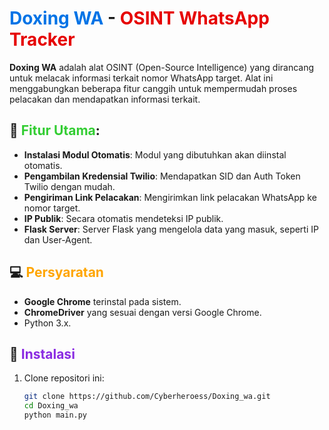 # <span style="color:#0073e6;">Doxing WA</span> - <span style="color:#e60000;">OSINT WhatsApp Tracker</span>

**Doxing WA** adalah alat OSINT (Open-Source Intelligence) yang dirancang untuk melacak informasi terkait nomor WhatsApp target. Alat ini menggabungkan beberapa fitur canggih untuk mempermudah proses pelacakan dan mendapatkan informasi terkait.

## 🚀 <span style="color:#32cd32;">Fitur Utama</span>:
- **Instalasi Modul Otomatis**: Modul yang dibutuhkan akan diinstal otomatis.
- **Pengambilan Kredensial Twilio**: Mendapatkan SID dan Auth Token Twilio dengan mudah.
- **Pengiriman Link Pelacakan**: Mengirimkan link pelacakan WhatsApp ke nomor target.
- **IP Publik**: Secara otomatis mendeteksi IP publik.
- **Flask Server**: Server Flask yang mengelola data yang masuk, seperti IP dan User-Agent.

## 💻 <span style="color:#ffa500;">Persyaratan</span>
- **Google Chrome** terinstal pada sistem.
- **ChromeDriver** yang sesuai dengan versi Google Chrome.
- Python 3.x.

## 🔧 <span style="color:#8a2be2;">Instalasi</span>

1. Clone repositori ini:
   ```bash
   git clone https://github.com/Cyberheroess/Doxing_wa.git
   cd Doxing_wa
   python main.py
   ```
